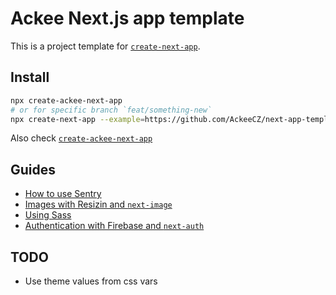 # Ackee Next.js app template

This is a project template for [`create-next-app`](https://github.com/vercel/next.js/tree/canary/packages/create-next-app).

## Install

```sh
npx create-ackee-next-app
# or for specific branch `feat/something-new`
npx create-next-app --example=https://github.com/AckeeCZ/next-app-template/tree/feat/something-new --example-path=template
```

Also check [`create-ackee-next-app`](https://github.com/AckeeCZ/create-ackee-next-app)

## Guides

-   [How to use Sentry](./docs/sentry.md)
-   [Images with Resizin and `next-image`](./docs/resizin.md)
-   [Using Sass](./docs/sass.md)
-   [Authentication with Firebase and `next-auth`](./docs/next-auth.md)

## TODO

-   Use theme values from css vars
